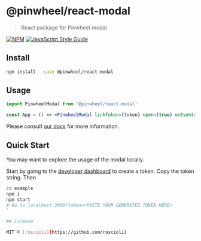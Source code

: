# @pinwheel/react-modal

> React package for Pinwheel modal

[![NPM](https://img.shields.io/npm/v/@pinwheel/react-modal.svg)](https://www.npmjs.com/package/@pinwheel/react-modal) [![JavaScript Style Guide](https://img.shields.io/badge/code_style-standard-brightgreen.svg)](https://standardjs.com)

## Install

```bash
npm install --save @pinwheel/react-modal
```

## Usage

```jsx
import PinwheelModal from '@pinwheel/react-modal'

const App = () => <PinwheelModal linkToken={token} open={true} onEvent={console.log} />
```

Please consult [our docs](https://docs.getpinwheel.com/link/index.html#usage) for more information.

## Quick Start

You may want to explore the usage of the modal locally.

Start by going to the [developer dashboard](https://developer.getpinwheel.com/test-console) to create a token. Copy the token string. Then

```sh
cd example
npm i
npm start
# Go to localhost:3000?token=<PASTE YOUR GENERATED TOKEN HERE>
`

## License

MIT © [roscioli](https://github.com/roscioli)
